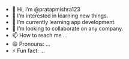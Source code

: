 - 👋 Hi, I’m @pratapmishra123
- 👀 I’m interested in learning new things. 
- 🌱 I’m currently learning app development. 
- 💞️ I’m looking to collaborate on any company. 
- 📫 How to reach me ...
- 😄 Pronouns: ...
- ⚡ Fun fact: ...

<!---
pratapmishra123/pratapmishra123 is a ✨ special ✨ repository because its `README.md` (this file) appears on your GitHub profile.
You can click the Preview link to take a look at your changes.
--->
